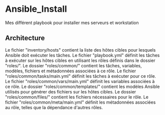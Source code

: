 # Ansible_Install
Mes différent playbook pour installer mes serveurs et workstation

## Architecture
Le fichier "inventory/hosts" contient la liste des hôtes cibles pour lesquels Ansible doit exécuter les tâches.
Le fichier "playbook.yml" définit les tâches à exécuter sur les hôtes cibles en utilisant les rôles définis dans le dossier "roles/".
Le dossier "roles/common/" contient les tâches, variables, modèles, fichiers et métadonnées associées à ce rôle.
Le fichier "roles/common/tasks/main.yml" définit les tâches à exécuter pour ce rôle.
Le fichier "roles/common/vars/main.yml" définit les variables associées à ce rôle.
Le dossier "roles/common/templates/" contient les modèles Ansible utilisés pour générer des fichiers sur les hôtes cibles.
Le dossier "roles/common/files/" contient les fichiers nécessaires pour le rôle.
Le fichier "roles/common/meta/main.yml" définit les métadonnées associées au rôle, telles que la dépendance d'autres rôles.